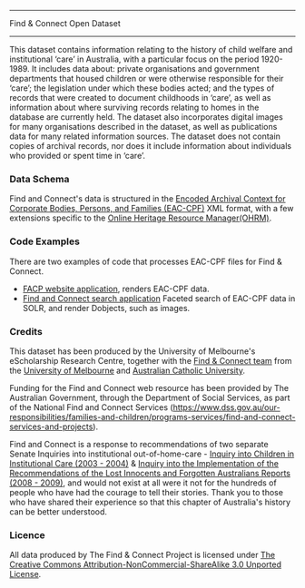 *****************************
Find & Connect Open Dataset 
*****************************

This dataset contains information relating to the history of child welfare and institutional ‘care’ in Australia, with a particular focus on the period 1920- 1989. It includes data about: private organisations and government departments that housed children or were otherwise responsible for their ‘care’; the legislation under which these bodies acted; and the types of records that were created to document childhoods in ‘care’, as well as information about  where surviving records relating to homes in the database are currently held. The dataset also incorporates digital images for many organisations described in the dataset, as well as publications data for many related information sources.
The dataset does not contain copies of archival records, nor does it include information about individuals who provided or spent time in ‘care’.
 
### Data Schema
Find and Connect's data is structured in the [Encoded Archival Context for Corporate Bodies, Persons, and Families (EAC-CPF)](http://eac.staatsbibliothek-berlin.de/) XML format, with a few extensions specific to the [Online Heritage Resource Manager(OHRM)](http://www.esrc.unimelb.edu.au/about-us/informatics-lab/ohrm/). 

### Code Examples
There are two examples of code that processes EAC-CPF files for Find & Connect.
* [FACP website application](https://github.com/esrc-unimelb/facp-app), renders EAC-CPF data.
* [Find and Connect search application](https://github.com/esrc-unimelb/facp-search) Faceted search of EAC-CPF data in SOLR, and render Dobjects, such as images.

### Credits
This dataset has been produced by the University of Melbourne's eScholarship Research Centre, together with the [Find & Connect team](http://www.findandconnect.gov.au/about/credits/) from the [University of Melbourne](http://unimelb.edu.au) and [Australian Catholic University](http://www.acu.edu.au).

Funding for the Find and Connect web resource has been provided by The Australian Government, through the Department of Social Services, as part of the National Find and Connect Services (https://www.dss.gov.au/our-responsibilities/families-and-children/programs-services/find-and-connect-services-and-projects).

Find and Connect is a response to recommendations of two separate Senate Inquiries into institutional out-of-home-care - [Inquiry into Children in Institutional Care (2003 - 2004)](https://www.findandconnect.gov.au/ref/australia/biogs/FE00079b.htm) & [Inquiry into the Implementation of the Recommendations of the Lost Innocents and Forgotten Australians Reports (2008 - 2009)](https://www.findandconnect.gov.au/ref/australia/biogs/FE00078b.htm), and would not exist at all were it not for the hundreds of people who have had the courage to tell their stories. Thank you to those who have shared their experience so that this chapter of Australia's history can be better understood.

### Licence
All data produced by The Find & Connect Project is licensed under [The Creative Commons Attribution-NonCommercial-ShareAlike 3.0 Unported License](https://creativecommons.org/licenses/by-nc-sa/3.0/au/).
